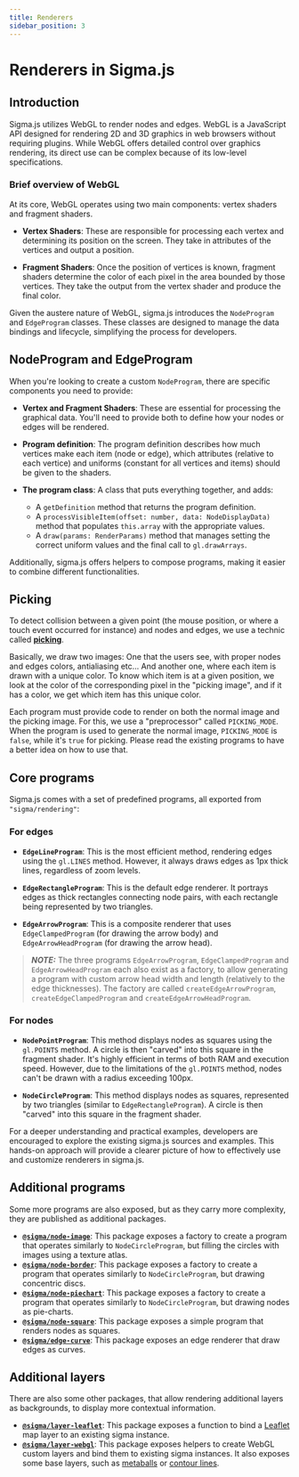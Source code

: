 ```yaml
---
title: Renderers
sidebar_position: 3
---
```


# Renderers in Sigma.js

## Introduction

Sigma.js utilizes WebGL to render nodes and edges. WebGL is a JavaScript API designed for rendering 2D and 3D graphics in web browsers without requiring plugins. While WebGL offers detailed control over graphics rendering, its direct use can be complex because of its low-level specifications.

### Brief overview of WebGL

At its core, WebGL operates using two main components: vertex shaders and fragment shaders.

- **Vertex Shaders**: These are responsible for processing each vertex and determining its position on the screen. They take in attributes of the vertices and output a position.

- **Fragment Shaders**: Once the position of vertices is known, fragment shaders determine the color of each pixel in the area bounded by those vertices. They take the output from the vertex shader and produce the final color.

Given the austere nature of WebGL, sigma.js introduces the `NodeProgram` and `EdgeProgram` classes. These classes are designed to manage the data bindings and lifecycle, simplifying the process for developers.

## NodeProgram and EdgeProgram

When you're looking to create a custom `NodeProgram`, there are specific components you need to provide:

- **Vertex and Fragment Shaders**: These are essential for processing the graphical data. You'll need to provide both to define how your nodes or edges will be rendered.

- **Program definition**: The program definition describes how much vertices make each item (node or edge), which attributes (relative to each vertice) and uniforms (constant for all vertices and items) should be given to the shaders.

- **The program class**: A class that puts everything together, and adds:
  - A `getDefinition` method that returns the program definition.
  - A `processVisibleItem(offset: number, data: NodeDisplayData)` method that populates `this.array` with the appropriate values.
  - A `draw(params: RenderParams)` method that manages setting the correct uniform values and the final call to `gl.drawArrays`.

Additionally, sigma.js offers helpers to compose programs, making it easier to combine different functionalities.

## Picking

To detect collision between a given point (the mouse position, or where a touch event occurred for instance) and nodes and edges, we use a technic called **[picking](https://webglfundamentals.org/webgl/lessons/webgl-picking.html)**.

Basically, we draw two images: One that the users see, with proper nodes and edges colors, antialiasing etc... And another one, where each item is drawn with a unique color. To know which item is at a given position, we look at the color of the corresponding pixel in the "picking image", and if it has a color, we get which item has this unique color.

Each program must provide code to render on both the normal image and the picking image. For this, we use a "preprocessor" called `PICKING_MODE`. When the program is used to generate the normal image, `PICKING_MODE` is `false`, while it's `true` for picking. Please read the existing programs to have a better idea on how to use that.

## Core programs

Sigma.js comes with a set of predefined programs, all exported from `"sigma/rendering"`:

### For edges

- **`EdgeLineProgram`**: This is the most efficient method, rendering edges using the `gl.LINES` method. However, it always draws edges as 1px thick lines, regardless of zoom levels.

- **`EdgeRectangleProgram`**: This is the default edge renderer. It portrays edges as thick rectangles connecting node pairs, with each rectangle being represented by two triangles.

- **`EdgeArrowProgram`**: This is a composite renderer that uses `EdgeClampedProgram` (for drawing the arrow body) and `EdgeArrowHeadProgram` (for drawing the arrow head).

> **_NOTE:_** The three programs `EdgeArrowProgram`, `EdgeClampedProgram` and `EdgeArrowHeadProgram` each also exist as a factory, to allow generating a program with custom arrow head width and length (relatively to the edge thicknesses). The factory are called `createEdgeArrowProgram`, `createEdgeClampedProgram` and `createEdgeArrowHeadProgram`.

### For nodes

- **`NodePointProgram`**: This method displays nodes as squares using the `gl.POINTS` method. A circle is then "carved" into this square in the fragment shader. It's highly efficient in terms of both RAM and execution speed. However, due to the limitations of the `gl.POINTS` method, nodes can't be drawn with a radius exceeding 100px.

- **`NodeCircleProgram`**: This method displays nodes as squares, represented by two triangles (similar to `EdgeRectangleProgram`). A circle is then "carved" into this square in the fragment shader.

For a deeper understanding and practical examples, developers are encouraged to explore the existing sigma.js sources and examples. This hands-on approach will provide a clearer picture of how to effectively use and customize renderers in sigma.js.

## Additional programs

Some more programs are also exposed, but as they carry more complexity, they are published as additional packages.

- [**`@sigma/node-image`**](https://www.npmjs.com/package/@sigma/node-image): This package exposes a factory to create a program that operates similarly to `NodeCircleProgram`, but filling the circles with images using a texture atlas.
- [**`@sigma/node-border`**](https://www.npmjs.com/package/@sigma/node-border): This package exposes a factory to create a program that operates similarly to `NodeCircleProgram`, but drawing concentric discs.
- [**`@sigma/node-piechart`**](https://www.npmjs.com/package/@sigma/node-piechart): This package exposes a factory to create a program that operates similarly to `NodeCircleProgram`, but drawing nodes as pie-charts.
- [**`@sigma/node-square`**](https://www.npmjs.com/package/@sigma/node-square): This package exposes a simple program that renders nodes as squares.
- [**`@sigma/edge-curve`**](https://www.npmjs.com/package/@sigma/edge-curve): This package exposes an edge renderer that draw edges as curves.

## Additional layers

There are also some other packages, that allow rendering additional layers as backgrounds, to display more contextual information.

- [**`@sigma/layer-leaflet`**](https://www.npmjs.com/package/@sigma/layer-leaflet): This package exposes a function to bind a [Leaflet](https://leafletjs.com/) map layer to an existing sigma instance.
- [**`@sigma/layer-webgl`**](https://www.npmjs.com/package/@sigma/layer-webgl): This package exposes helpers to create WebGL custom layers and bind them to existing sigma instances. It also exposes some base layers, such as [metaballs](https://www.sigmajs.org/storybook/?path=/story/layer-webgl--metaballs) or [contour lines](https://www.sigmajs.org/storybook/?path=/story/layer-webgl--contour-line).
